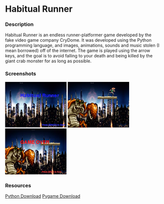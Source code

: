 <h1>Habitual Runner</h1>
<h3>Description</h3>
<p>
    Habitual Runner is an endless runner-platformer game developed by the fake video game company CryDome. It was developed using the Python programming language, and images, animations, sounds and music stolen (I mean borrowed) off of the internet. The game is played using the arrow keys, and the goal is to avoid falling to your death and being killed by the giant crab monster for as long as possible.
<p>    
<h3>Screenshots</h3>
<img src="https://github.com/CryoDome/HabitualRunner/blob/master/yalikegames/title.png" width="200px">
<img src="https://github.com/CryoDome/HabitualRunner/blob/master/yalikegames/playing.png" width="200px">
<img src="https://github.com/CryoDome/HabitualRunner/blob/master/yalikegames/gameover.png" width="200px">
<h3>Resources</h3>
<a href="https://www.python.org/downloads/"> Python Download</a>
<a href="http://www.pygame.org/download.shtml"> Pygame Download</a>
